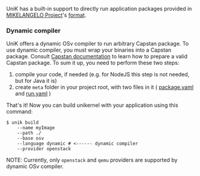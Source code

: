 UniK has a built-in support to directly run application packages provided in
[MIKELANGELO Project](https://www.mikelangelo-project.eu)'s
[format](https://github.com/mikelangelo-project/capstan/blob/develop/Documentation/ApplicationManagement.md#package-management).

### Dynamic compiler
UniK offers a dynamic OSv compiler to run arbitrary Capstan package.
To use dynamic compiler, you must wrap your binaries into a Capstan package.
Consult [Capstan documentation](https://github.com/mikelangelo-project/capstan/blob/develop/Documentation/ApplicationManagement.md#package-management)
to learn how to prepare a valid Capstan package. To sum it up, you need to perform these two steps:

1. compile your code, if needed (e.g. for NodeJS this step is not needed, but for Java it is)
2. create `meta` folder in your project root, with two files in it (
[package.yaml](https://github.com/mikelangelo-project/capstan/blob/develop/Documentation/ApplicationManagement.md#manual-initialisation-of-a-package) and
[run.yaml](https://github.com/mikelangelo-project/capstan/blob/develop/Documentation/ApplicationManagement.md#runyaml-optional)
)

That's it! Now you can build unikernel with your application using this command:
```
$ unik build
    --name myImage
    --path ./
    --base osv
    --language dynamic # <------ dynamic compiler
    --provider openstack
```
NOTE: Currently, only `openstack` and `qemu` providers are supported by dynamic OSv compiler.
